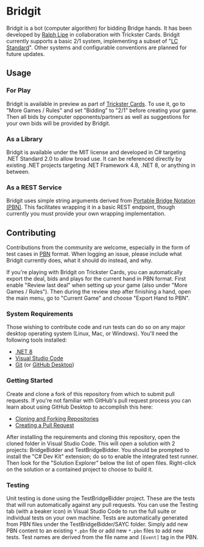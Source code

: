 # Bridgit

Bridgit is a bot (computer algorithm) for bidding Bridge hands. It has been developed by [Ralph Lipe](https://github.com/RalphLipe) in collaboration with Trickster Cards. Bridgit currently supports a basic 2/1 system, implementing a subset of "[LC Standard](https://www.larryco.com/bridge-articles/lc-standard-overview)". Other systems and configurable conventions are planned for future updates.

## Usage

### For Play

Bridgit is available in preview as part of [Trickster Cards](https://www.trickstercards.com/). To use it, go to "More Games / Rules" and set "Bidding" to "2/1" before creating your game. Then all bids by computer opponents/partners as well as suggestions for your own bids will be provided by Bridgit.

### As a Library

Bridgit is available under the MIT license and developed in C# targeting .NET Standard 2.0 to allow broad use. It can be referenced directly by existing .NET projects targeting .NET Framework 4.8, .NET 8, or anything in between.

### As a REST Service

Bridgit uses simple string arguments derived from [Portable Bridge Notation (PBN)](https://tistis.nl/pbn/). This facilitates wrapping it in a basic REST endpoint, though currently you must provide your own wrapping implementation.

## Contributing

Contributions from the community are welcome, especially in the form of test cases in [PBN](https://tistis.nl/pbn/) format. When logging an issue, please include what Bridgit currently does, what it should do instead, and why.

If you're playing with Bridgit on Trickster Cards, you can automatically export the deal, bids and plays for the current hand in PBN format. First enable "Review last deal" when setting up your game (also under "More Games / Rules"). Then during the review step after finishing a hand, open the main menu, go to "Current Game" and choose "Export Hand to PBN".

### System Requirements

Those wishing to contribute code and run tests can do so on any major desktop operating system (Linux, Mac, or Windows). You'll need the following tools installed:

* [.NET 8](https://dotnet.microsoft.com/download)
* [Visual Studio Code](https://code.visualstudio.com/)
* [Git](https://git-scm.com/) (or [GitHub Desktop](https://desktop.github.com/))

### Getting Started

Create and clone a fork of this repository from which to submit pull requests. If you're not familiar with GitHub's pull request process you can learn about using GitHub Desktop to accomplish this here:

- [Cloning and Forking Repositories](https://docs.github.com/en/desktop/contributing-and-collaborating-using-github-desktop/adding-and-cloning-repositories/cloning-and-forking-repositories-from-github-desktop)
- [Creating a Pull Request](https://docs.github.com/en/desktop/contributing-and-collaborating-using-github-desktop/working-with-your-remote-repository-on-github-or-github-enterprise/creating-an-issue-or-pull-request#creating-a-pull-request)

After installing the requirements and cloning this repository, open the cloned folder in Visual Studio Code. This will open a solution with 2 projects: BridgeBidder and TestBridgeBidder. You should be prompted to install the "C# Dev Kit" extension; do so to enable the integrated test runner. Then look for the "Solution Explorer" below the list of open files. Right-click on the solution or a contained project to choose to build it.

### Testing

Unit testing is done using the TestBridgeBidder project. These are the tests that will run automatically against any pull requests. You can use the Testing tab (with a beaker icon) in Visual Studio Code to run the full suite or individual tests on your own machine. Tests are automatically generated from PBN files under the TestBridgeBidder/SAYC folder. Simply add new PBN content to an existing `*.pbn` file or add new `*.pbn` files to add new tests. Test names are derived from the file name and `[Event]` tag in the PBN.
